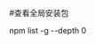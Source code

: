 <!--
 * @Description: 
 * @Author: qiaolingniu
 * @Date: 2020-07-17 16:05:48
 * @LastEditors: qiaolingniu
 * @LastEditTime: 2020-07-17 16:06:43
 * @FilePath: /Learning/框架:库/NPM/index.md
--> 


#查看全局安装包

npm list -g --depth 0